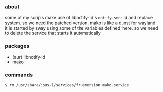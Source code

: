 ### about

some of my scripts make use of libnotify-id's `notify-send` id and replace system. so we need the patched version. mako is like a dunst for wayland  
it is started by sway using some of the variables defined there. so we need to delete the service that starts it automatically

### packages

  - (aur) libnotify-id
  - mako

### commands

    $ rm /usr/share/dbus-1/services/fr.emersion.mako.service
